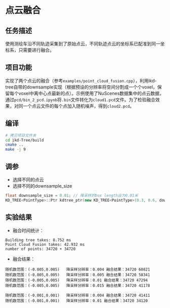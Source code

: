 # 点云融合
## 任务描述

使用测绘车沿不同轨迹采集到了原始点云，不同轨迹点云的坐标系已配准到同一坐标系，只需要进行融合。

## 项目功能

实现了两个点云的融合（参考`examples/point_cloud_fusion.cpp`），利用ikd-tree自带的downsample实现（根据预设的分辨率将空间分割成一个个voxel，保留每个voxel中离中心点最新的点）。示例使用了NuScenes数据集中的点云数据，通过`pcd/bin_2_pcd.ipynb`将`.bin`文件转化为`cloud1.pcd`文件。为了检验融合效果，对同一个点云文件的每个点加入随机噪声，得到`cloud2.pcd`。

## 编译

```bash
# 拷贝项目文件夹
cd ikd-Tree/build
cmake ..
make -j 9
```

## 调参

- 选择不同的点云
- 选择不同的downsample_size

```C++
float downsample_size = 0.01; // 降采样的box length设为0.01米
KD_TREE<PointType>::Ptr kdtree_ptr(new KD_TREE<PointType>(0.3, 0.6, downsample_size)); 
```

## 实验结果

- 融合时间统计：

```
Building tree takes: 8.752 ms
Point Cloud Fusion takes: 42.932 ms
number of points: 34720 + 34720
```

- 融合结果：

```
随机数范围：(-0.005,0.005)   降采样分辨率：0.004 融合结果：34720 60821
随机数范围：(-0.005,0.005)   降采样分辨率：0.005 融合结果：34720 58341
随机数范围：(-0.005,0.005)   降采样分辨率：0.01 融合结果：34720 47294
随机数范围：(-0.005,0.005)   降采样分辨率：0.015 融合结果：34720 41178

随机数范围：(-0.001,0.001)   降采样分辨率：0.004 融合结果：34720 41411
随机数范围：(-0.001,0.001)   降采样分辨率：0.01 融合结果：34720 34120
```


